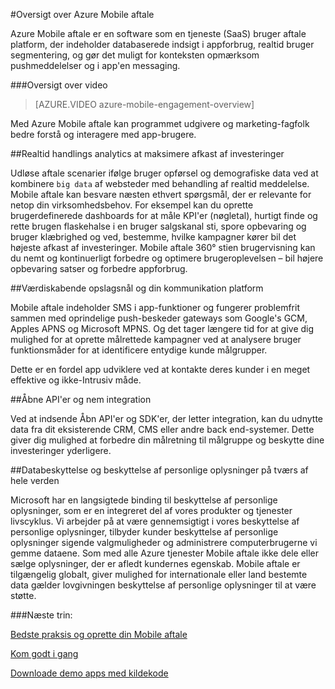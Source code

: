 <properties
    pageTitle="Oversigt over Mobile aftale | Microsoft Azure"
    description="Oversigt over Azure Mobile aftale"
    services="mobile-engagement"
    documentationCenter="mobile"
    authors="piyushjo"
    manager="erikre"
    editor="" />

<tags
    ms.service="mobile-engagement"
    ms.workload="mobile"
    ms.tgt_pltfrm="mobile-multiple"
    ms.devlang="na"
    ms.topic="hero-article" 
    ms.date="01/04/2016"
    ms.author="piyushjo;matt-gibbs" />

#<a name="azure-mobile-engagement-overview"></a>Oversigt over Azure Mobile aftale

Azure Mobile aftale er en software som en tjeneste (SaaS) bruger aftale platform, der indeholder databaserede indsigt i appforbrug, realtid bruger segmentering, og gør det muligt for konteksten opmærksom pushmeddelelser og i app'en messaging.

###<a name="overview-video"></a>Oversigt over video
> [AZURE.VIDEO azure-mobile-engagement-overview]

Med Azure Mobile aftale kan programmet udgivere og marketing-fagfolk bedre forstå og interagere med app-brugere.

##<a name="real-time-actionable-analytics-to-maximize-return-on-investment"></a>Realtid handlings analytics at maksimere afkast af investeringer

Udløse aftale scenarier ifølge bruger opførsel og demografiske data ved at kombinere `big data` af websteder med behandling af realtid meddelelse. Mobile aftale kan besvare næsten ethvert spørgsmål, der er relevante for netop din virksomhedsbehov. For eksempel kan du oprette brugerdefinerede dashboards for at måle KPI'er (nøgletal), hurtigt finde og rette brugen flaskehalse i en bruger salgskanal sti, spore opbevaring og bruger klæbrighed og ved, bestemme, hvilke kampagner kører bil det højeste afkast af investeringer. Mobile aftale 360° stien brugervisning kan du nemt og kontinuerligt forbedre og optimere brugeroplevelsen – bil højere opbevaring satser og forbedre appforbrug.

##<a name="value-added-push-and-communications-platform"></a>Værdiskabende opslagsnål og din kommunikation platform

Mobile aftale indeholder SMS i app-funktioner og fungerer problemfrit sammen med oprindelige push-beskeder gateways som Google's GCM, Apples APNS og Microsoft MPNS. Og det tager længere tid for at give dig mulighed for at oprette målrettede kampagner ved at analysere bruger funktionsmåder for at identificere entydige kunde målgrupper.

Dette er en fordel app udviklere ved at kontakte deres kunder i en meget effektive og ikke-Intrusiv måde.

##<a name="open-apis-and-ease-of-integration"></a>Åbne API'er og nem integration

Ved at indsende Åbn API'er og SDK'er, der letter integration, kan du udnytte data fra dit eksisterende CRM, CMS eller andre back end-systemer. Dette giver dig mulighed at forbedre din målretning til målgruppe og beskytte dine investeringer yderligere.

##<a name="data-protection--privacy-across-the-globe"></a>Databeskyttelse og beskyttelse af personlige oplysninger på tværs af hele verden

Microsoft har en langsigtede binding til beskyttelse af personlige oplysninger, som er en integreret del af vores produkter og tjenester livscyklus. Vi arbejder på at være gennemsigtigt i vores beskyttelse af personlige oplysninger, tilbyder kunder beskyttelse af personlige oplysninger sigende valgmuligheder og administrere computerbrugerne vi gemme dataene. Som med alle Azure tjenester Mobile aftale ikke dele eller sælge oplysninger, der er afledt kundernes egenskab. Mobile aftale er tilgængelig globalt, giver mulighed for internationale eller land bestemte data gælder lovgivningen beskyttelse af personlige oplysninger til at være støtte.

###<a name="next-steps"></a>Næste trin:

[Bedste praksis og oprette din Mobile aftale](mobile-engagement-getting-started-best-practices.md)

[Kom godt i gang](/documentation/services/mobile-engagement/)

[Downloade demo apps med kildekode](https://aka.ms/azmedemoapps)
